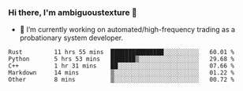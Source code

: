 ### Hi there, I'm ambiguoustexture 👋

<!--
**ambiguoustexture/ambiguoustexture** is a ✨ _special_ ✨ repository because its `README.md` (this file) appears on your GitHub profile.

Here are some ideas to get you started:
-->
- 🔭 I’m currently working on automated/high-frequency trading as a probationary system developer.
<!--START_SECTION:waka-->

```text
Rust         11 hrs 55 mins  ███████████████░░░░░░░░░░   60.01 %
Python       5 hrs 53 mins   ███████▒░░░░░░░░░░░░░░░░░   29.68 %
C++          1 hr 31 mins    ██░░░░░░░░░░░░░░░░░░░░░░░   07.66 %
Markdown     14 mins         ▒░░░░░░░░░░░░░░░░░░░░░░░░   01.22 %
Other        8 mins          ▒░░░░░░░░░░░░░░░░░░░░░░░░   00.72 %
```

<!--END_SECTION:waka-->
